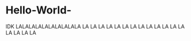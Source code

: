 # Hello-World-
IDK
LALALALALALALALALALA
LA LA LA LA LA LA LA
LA    LA    LA    LA
LA       LA       LA
LA                LA
         LA
